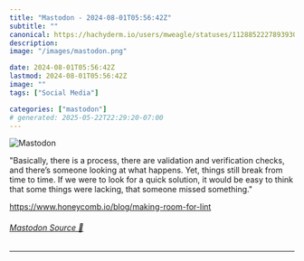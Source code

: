 ```yaml
---
title: "Mastodon - 2024-08-01T05:56:42Z"
subtitle: ""
canonical: https://hachyderm.io/users/mweagle/statuses/112885222789393070
description:
image: "/images/mastodon.png"

date: 2024-08-01T05:56:42Z
lastmod: 2024-08-01T05:56:42Z
image: ""
tags: ["Social Media"]

categories: ["mastodon"]
# generated: 2025-05-22T22:29:20-07:00
---
```

![Mastodon](/images/mastodon.png)

<p>&quot;Basically, there is a process, there are validation and verification checks, and there’s someone looking at what happens. Yet, things still break from time to time. If we were to look for a quick solution, it would be easy to think that some things were lacking, that someone missed something.&quot;</p><p><a href="https://www.honeycomb.io/blog/making-room-for-lint" target="_blank" rel="nofollow noopener noreferrer" translate="no"><span class="invisible">https://www.</span><span class="ellipsis">honeycomb.io/blog/making-room-</span><span class="invisible">for-lint</span></a></p>


###### [Mastodon Source 🐘](https://hachyderm.io/@mweagle/112885222789393070)

___
